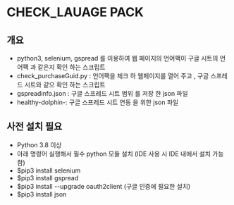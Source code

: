 # CHECK_LAUAGE PACK

## 개요
- python3, selenium, gspread 를 이용하여 웹 페이지의 언어팩이 구글 시트의 언어팩 과 같은지 확인 하는 스크립트 
- check_purchaseGuid.py : 언어팩을 체크 하 웹페이지를 열어 주고 , 구글 스프레드 시트와 같으 확인 하는 스크립트 
- gspreadinfo.json : 구글 스프레드 시트 범위 를 저장 한 json 파일 
- healthy-dolphin-: 구글 스프레드 시트 연동 을 위한 json 파일 
## 사전 설치 필요 
- Python 3.8 이상
- 아래 명령어 실행해서 필수 python 모듈 설치 (IDE 사용 시 IDE 내에서 설치 가능함)
- $pip3 install selenium
- $pip3 install gspread
- $pip3 install --upgrade oauth2client (구글 인증에 필요한 설치)
- $pip3 install json

